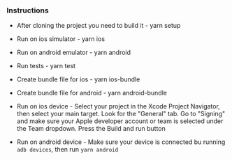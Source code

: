 ### Instructions

- After cloning the project you need to build it - yarn setup
- Run on ios simulator - yarn ios
- Run on android emulator - yarn android
- Run tests - yarn test
- Create bundle file for ios - yarn ios-bundle
- Create bundle file for android - yarn android-bundle

- Run on ios device - Select your project in the Xcode Project Navigator, then select your main target. Look for the "General" tab. Go to "Signing" and make sure your Apple developer account or team is selected under the Team dropdown. Press the Build and run button

- Run on android device - Make sure your device is connected bu running `adb devices`, then run `yarn android`
